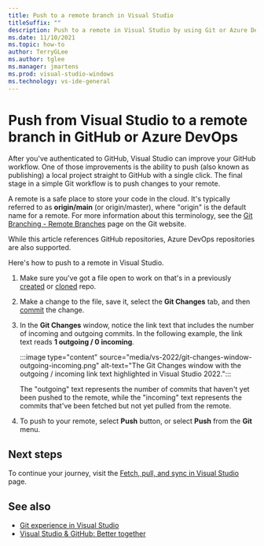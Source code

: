 ```yaml
---
title: Push to a remote branch in Visual Studio
titleSuffix: ""
description: Push to a remote in Visual Studio by using Git or Azure DevOps.
ms.date: 11/10/2021
ms.topic: how-to
author: TerryGLee
ms.author: tglee
ms.manager: jmartens
ms.prod: visual-studio-windows
ms.technology: vs-ide-general
---
```

# Push from Visual Studio to a remote branch in GitHub or Azure DevOps

After you've authenticated to GitHub, Visual Studio can improve your GitHub workflow. One of those improvements is the ability to push (also known as publishing) a local project straight to GitHub with a single click. The final stage in a simple Git workflow is to push changes to your remote.

A remote is a safe place to store your code in the cloud. It's typically referred to as **origin/main** (or origin/master), where "origin" is the default name for a remote. For more information about this terminology, see the [Git Branching - Remote Branches](https://git-scm.com/book/en/v2/Git-Branching-Remote-Branches) page on the Git website.

While this article references GitHub repositories, Azure DevOps repositories are also supported. 

Here's how to push to a remote in Visual Studio.

1. Make sure you've got a file open to work on that's in a previously [created](git-create-repository.md) or [cloned](git-clone-repository.md) repo.

1. Make a change to the file, save it, select the **Git Changes** tab, and then [commit](git-make-commit.md) the change.

1. In the **Git Changes** window, notice the link text that includes the number of incoming and outgoing commits. In the following example, the link text reads **1 outgoing / 0 incoming**.

   :::image type="content" source="media/vs-2022/git-changes-window-outgoing-incoming.png" alt-text="The Git Changes window with the outgoing / incoming link text highlighted in Visual Studio 2022.":::

   The "outgoing" text represents the number of commits that haven't yet been pushed to the remote, while the "incoming" text represents the commits that've been fetched but not yet pulled from the remote.

1. To push to your remote, select **Push** button, or select **Push** from the **Git** menu.

## Next steps

To continue your journey, visit the [Fetch, pull, and sync in Visual Studio](git-fetch-pull-sync.md) page.

## See also

- [Git experience in Visual Studio](git-with-visual-studio.md)
- [Visual Studio & GitHub: Better together](https://visualstudio.microsoft.com/vs/github/)
